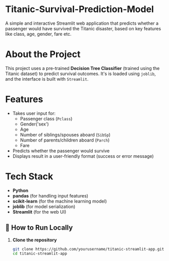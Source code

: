 # Titanic-Survival-Prediction-Model

A simple and interactive Streamlit web application that predicts whether a passenger would have survived the Titanic disaster, based on key features like class, age, gender, fare etc.

# About the Project

This project uses a pre-trained **Decision Tree Classifier** (trained using the Titanic dataset) to predict survival outcomes. 
It's is loaded using `joblib`, and the interface is built with `Streamlit`.

# Features

- Takes user input for:
  - Passenger class (`Pclass`)
  - Gender('sex')
  - Age
  - Number of siblings/spouses aboard (`SibSp`)
  - Number of parents/children aboard (`Parch`)
  - Fare
- Predicts whether the passenger would survive
- Displays result in a user-friendly format (success or error message)

# Tech Stack

- **Python**
- **pandas** (for handling input features)
- **scikit-learn** (for the machine learning model)
- **joblib** (for model serialization)
- **Streamlit** (for the web UI)



## 🚀 How to Run Locally

1. **Clone the repository**
   ```bash
   git clone https://github.com/yourusername/titanic-streamlit-app.git
   cd titanic-streamlit-app
